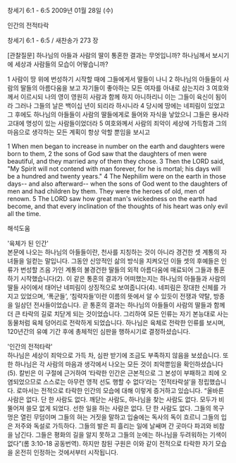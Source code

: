 창세기 6:1 - 6:5 
2009년 01월 28일 (수)

인간의 전적타락



창세기 6:1 - 6:5 / 새찬송가 273 장

[관찰질문]
하나님의 아들과 사람의 딸이 통혼한 결과는 무엇입니까?
하나님께서 보시기에 세상과 사람들의 모습이 어떻습니까?

1 사람이 땅 위에 번성하기 시작할 때에 그들에게서 딸들이 나니 
2 하나님의 아들들이 사람의 딸들의 아름다움을 보고 자기들이 좋아하는 모든 여자를 아내로 삼는지라 
3 여호와께서 이르시되 나의 영이 영원히 사람과 함께 하지 아니하리니 이는 그들이 육신이 됨이라 그러나 그들의 날은 백이십 년이 되리라 하시니라 
4 당시에 땅에는 네피림이 있었고 그 후에도 하나님의 아들들이 사람의 딸들에게로 들어와 자식을 낳았으니 그들은 용사라 고대에 명성이 있는 사람들이었더라 
5 여호와께서 사람의 죄악이 세상에 가득함과 그의 마음으로 생각하는 모든 계획이 항상 악할 뿐임을 보시고  

1 When men began to increase in number on the earth and daughters were born to them, 
2 the sons of God saw that the daughters of men were beautiful, and they married any of them they chose. 
3 Then the LORD said, "My Spirit will not contend with man forever, for he is mortal; his days will be a hundred and twenty years." 
4 The Nephilim were on the earth in those days-- and also afterward-- when the sons of God went to the daughters of men and had children by them. They were the heroes of old, men of renown. 
5 The LORD saw how great man's wickedness on the earth had become, and that every inclination of the thoughts of his heart was only evil all the time.

해석도움





'육체가 된 인간'  
본문에 나오는 하나님의 아들들이란, 천사를 지칭하는 것이 아니라 경건한 셋 계통의 자녀들을 일컫는 말입니다. 그동안 신앙적인 삶의 방식을 지켜오던 이들 셋의 후예들은 인류가 번성할 즈음 가인 계통의 불경건한 딸들의 외적 아름다움에 매료되어 그들과 통혼하기 시작했습니다(2). 이 같은 통혼의 결과가 어떠했는지는 하나님의 아들들과 사람의 딸들 사이에서 태어난 네피림이 상징적으로 보여줍니다(4). 네피림은 장대한 신체를 가지고 있었으며, ‘폭군들’, ‘침략자들’이란 이름의 뜻에서 알 수 있듯이 전쟁과 약탈, 방종을 일삼던 전사들이었습니다. 곧 통혼의 결과는 하나님의 아들들이 사람의 딸들과 함께 더 큰 타락의 길로 치닫게 되는 것이었습니다. 그리하여 모든 인류는 자기 본능대로 사는 동물처럼 육체 덩어리로 전락하게 되었습니다. 하나님은 육체로 전락한 인류를 보시며, 120년간의 유예 기간 후에 총체적인 심판을 행하시기로 결정하셨습니다.    

'인간의 전적타락'  
하나님은 세상이 죄악으로 가득 차, 심판 받기에 조금도 부족하지 않음을 보셨습니다. 또한 하나님은 각 사람의 마음과 생각에서 나오는 모든 것이 죄악뿐임을 확인하셨습니다(5). 칼빈은 이 구절에 근거하여 ‘타락한 인간은 근본적으로 그 본성이 부패하고 죄에 오염되었으므로 스스로는 아무런 영적 선도 행할 수 없다’라는 ‘전적타락설’을 정립했습니다. 로마서는 전적으로 타락한 인간의 모습에 대해 이렇게 증거하고 있습니다. “올바른 사람은 없다. 단 한 사람도 없다. 깨닫는 사람도, 하나님을 찾는 사람도 없다. 모두가 비뚤어져 쓸모 없게 되었다. 선한 일을 하는 사람은 없다. 단 한 사람도 없다. 그들의 목구멍은 열린 무덤이며 그들의 혀는 거짓을 말하고 입술에는 독사의 독이 흐르니 그들의 입은 저주와 독설로 가득하다. 그들의 발은 피 흘리는 일에 날쌔며 간 곳마다 파괴와 비참을 남긴다. 그들은 평화의 길을 알지 못하고 그들의 눈에는 하나님을 두려워하는 기색이 없다”(롬 3:10-18 공동번역). 하지만 참된 구원은 이와 같이 전적으로 타락한 자기 모습을 온전히 인정하는 것에서부터 시작됩니다.